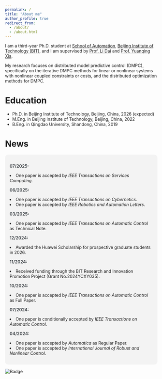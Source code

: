 ```yaml
---
permalink: /
title: "About me"
author_profile: true
redirect_from: 
  - /about/
  - /about.html
---
```


I am a third-year Ph.D. student at <a href="https://ac.bit.edu.cn/" target="_blank">School of Automation</a>, <a href="https://english.bit.edu.cn/" target="_blank">Beijing Institute of Technology (BIT)</a>, and I am supervised by <a href="https://scholar.google.com.hk/citations?user=WDrzqT8AAAAJ&hl=zh-CN" target="_blank">Prof. Li Dai</a> and <a href="https://scholar.google.com.hk/citations?user=HtedN3oAAAAJ&hl=zh-CN&oi=ao" target="_blank">Prof. Yuanqing Xia</a>.

My research focuses on distributed model predictive control (DMPC), specifically on the iterative DMPC methods for linear or nonlinear systems with nonlinear coupled constraints or costs, and the distributed optimization methods for DMPC.

Education
======
* Ph.D. in Beijing Institute of Technology, Beijing, China, 2026 (expected)
* M.Eng. in Beijing Institute of Technology, Beijing, China, 2022
* B.Eng. in Qingdao University, Shandong, China, 2019

News
======
<div style="background-color: #f3f3f3; padding: 15px; border-radius: 10px;">

  <p>
    <strong style="color: #494e52;">07/2025:</strong>
    <li>One paper is accepted by <em>IEEE Transactions on Services Computing</em>.</li>
  </p>
  <p>
    <strong style="color: #494e52;">06/2025:</strong>
    <li>One paper is accepted by <em>IEEE Transactions on Cybernetics</em>.</li>
    <li>One paper is accepted by <em>IEEE Robotics and Automation Letters</em>.</li>
  </p>
  <p>
    <strong style="color: #494e52;">03/2025:</strong>
    <li>One paper is accepted by <em>IEEE Transactions on Automatic Control</em> as Technical Note.</li>
  </p>
  <p>
    <strong style="color: #494e52;">12/2024:</strong>
    <li>Awarded the Huawei Scholarship for prospective graduate students in 2026.</li>
  </p>
  <p>
    <strong style="color: #494e52;">11/2024:</strong>
    <li>Received funding through the BIT Research and Innovation Promotion Project (Grant No.2024YCXY035).</li>
  </p>
  <p>
    <strong style="color: #494e52;">10/2024:</strong>
    <li>One paper is accepted by <em>IEEE Transactions on Automatic Control</em> as Full Paper.</li>
  </p>
  <p>
    <strong style="color: #494e52;">07/2024:</strong>
    <li>One paper is conditionally accepted by <em>IEEE Transactions on Automatic Control</em>.</li>
  </p>
  <p>
    <strong style="color: #494e52;">04/2024:</strong>
    <li>One paper is accepted by <em>Automatica</em> as Regular Paper.</li>
    <li>One paper is accepted by <em>International Journal of Robust and Nonlinear Control</em>.</li>
  </p>
</div>

![Badge](https://hitscounter.dev/api/hit?url=https%3A%2F%2Fjinxianwu.github.io&label=&icon=mouse&color=%23fff&message=&style=flat&tz=UTC)


